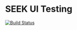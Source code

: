 # SEEK UI Testing 

[![Build Status](https://travis-ci.org/superavocado/seek-ui-testing.svg?branch=master)](https://travis-ci.org/superavocado/seek-ui-testing)

